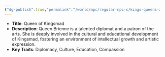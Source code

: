```yaml
---
{"dg-publish":true,"permalink":"/world/npc/regular-npc-s/kings-queens-and-important-figures/queen-brienne-ironheart/"}
---
```


- **Title**: Queen of Kingsmad
- **Description**: Queen Brienne is a talented diplomat and a patron of the arts. She is deeply involved in the cultural and educational development of Kingsmad, fostering an environment of intellectual growth and artistic expression.
- **Key Traits**: Diplomacy, Culture, Education, Compassion